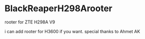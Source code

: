 # BlackReaperH298Arooter
rooter for ZTE H298A V9

i can add rooter for H3600 if you want.
special thanks to Ahmet AK

